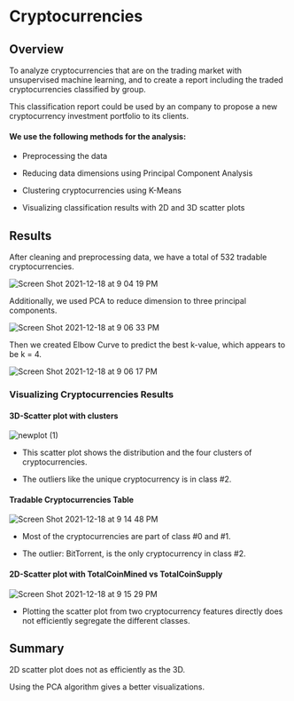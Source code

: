 # Cryptocurrencies

## Overview

To analyze cryptocurrencies that are on the trading market with unsupervised machine learning, and to create a report including the traded cryptocurrencies classified by group.

This classification report could be used by an company to propose a new cryptocurrency investment portfolio to its clients.

#### We use the following methods for the analysis:

- Preprocessing the data

- Reducing data dimensions using Principal Component Analysis

- Clustering cryptocurrencies using K-Means

- Visualizing classification results with 2D and 3D scatter plots

## Results

After cleaning and preprocessing data, we have a total of 532 tradable cryptocurrencies.

![Screen Shot 2021-12-18 at 9 04 19 PM](https://user-images.githubusercontent.com/88747464/146661034-837f03e9-fc70-49d3-b04f-5a3c0f2f894f.png)

Additionally, we used PCA to reduce dimension to three principal components.

![Screen Shot 2021-12-18 at 9 06 33 PM](https://user-images.githubusercontent.com/88747464/146661083-d14f7eee-f3e0-4e8d-9237-b7713d2a2333.png)

Then we created Elbow Curve to predict the best k-value, which appears to be k = 4.

![Screen Shot 2021-12-18 at 9 06 17 PM](https://user-images.githubusercontent.com/88747464/146661086-c38e1509-dd99-458d-b972-09f49d401a44.png)

### Visualizing Cryptocurrencies Results

#### 3D-Scatter plot with clusters

![newplot (1)](https://user-images.githubusercontent.com/88747464/146661217-f0afcc0c-2cee-4d26-9311-21e926db81dd.png)

- This scatter plot shows the distribution and the four clusters of cryptocurrencies.

- The outliers like the unique cryptocurrency is in class #2.

#### Tradable Cryptocurrencies Table

![Screen Shot 2021-12-18 at 9 14 48 PM](https://user-images.githubusercontent.com/88747464/146661256-9e49f1db-ae5f-4a61-bc2c-625fe99b1137.png)

- Most of the cryptocurrencies are part of class #0 and #1.

- The outlier: BitTorrent, is the only cryptocurrency in class #2.

#### 2D-Scatter plot with TotalCoinMined vs TotalCoinSupply 

![Screen Shot 2021-12-18 at 9 15 29 PM](https://user-images.githubusercontent.com/88747464/146661222-5cfcf0a4-7376-4f9d-b9ac-0d0bd9085740.png)

- Plotting the scatter plot from two cryptocurrency features directly does not efficiently segregate the different classes. 

## Summary

2D scatter plot does not as efficiently as the 3D. 

Using the PCA algorithm gives a better visualizations.

